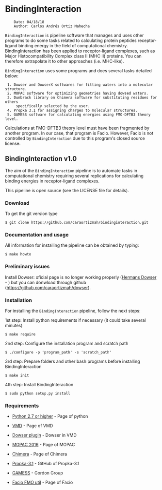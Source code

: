 # BindingInteraction

```
    Date: 04/18/18
    Author: Carlos Andrés Ortiz Mahecha
```

`BindingInteraction` is pipeline software that manages and uses other programs to do some tasks 
related to calculating protein peptides receptor-ligand binding energy in the field of computational chemistry.
BindingInteraction has been applied to receptor-ligand complexes, such as Major Histocompatibility
Complex class II (MHC II) proteins. 
You can therefore extrapolate it to other approaches (i.e. MHC-like). 

`BindingInteraction` uses some programs and does several tasks detailed below:

     1. Dowser and DowserX softwares for fitting waters into a molecular structure.
     2. MOPAC software for optimizing geometries having dowsed waters.
     3. Dunbrack library on Chimera software for substituting residues for others
         specifically selected by the user. 
     4. Propka 3.1 for assigning charges to molecular structures.
     5. GAMESS software for calculating energies using FMO-DFTB3 theory level.

Calculations at FMO-DFTB3 theory level must have been fragmented by another program.
In our case, that program is Facio. However, Facio is not controlled by `BindingInteraction`
due to this program's closed source license.


## BindingInteraction v1.0

The aim of the `BindingInteraction` pipeline is to automate tasks in computational chemistry
requiring several replications for calculating binding energies in receptor-ligand complexes.

This pipeline is open source (see the LICENSE file for details).


### Download

To get the git version type

    $ git clone https://github.com/caraortizmah/bindinginteraction.git


### Documentation and usage

All information for installing the pipeline can be obtained by typing:

    $ make howto
    
### Preliminary issues

Install Dowser: oficial page is no longer working properly ([Hermans Dowser](http://danger.med.unc.edu/hermans/dowser/dowser.htm) - ) but you can donwload through github (https://github.com/caraortizmah/dowser).

### Installation

For installing the `BindingInteraction` pipeline, follow the next steps:

1st step: Install python requirements if necessary (it could take several minutes)

    $ make require
    
2nd step: Configure the installation program and scratch path

    $ ./configure -p 'program_path' -s 'scratch_path'

3rd step: Prepare folders and other bash programs before installing BindingInteraction

    $ make init
    
4th step: Install BindingInteraction

    $ sudo python setup.py install
    

### Requirements

* [Python 2.7 or higher](https://www.python.org/downloads/) - Page of python

* [VMD](https://www.ks.uiuc.edu/Research/vmd/) - Page of VMD
   
* [Dowser plugin](http://www.ks.uiuc.edu/Research/vmd/plugins/dowser/) - Dowser in VMD
   
* [MOPAC 2016](http://openmopac.net/Download_MOPAC_Executable_Step2.html) - Page of MOPAC
   
* [Chimera](https://www.cgl.ucsf.edu/chimera/download.html) - Page of Chimera
   
* [Propka-3.1](https://github.com/jensengroup/propka-3.1.git) - GitHub of Propka-3.1
   
* [GAMESS](https://www.msg.chem.iastate.edu/GAMESS/download/register/) - Gordon Group 
   
* [Facio FMO util](http://zzzfelis.sakura.ne.jp/) - Page of Facio

